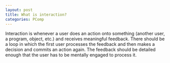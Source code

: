 ```yaml
---
layout: post
title: What is interaction?
categories: PComp
---
```


Interaction is whenever a user does an action onto something (another user, a program, object, etc.) and receives meaningful feedback. There should be a loop in which the first user processes the feedback and then makes a decision and commits an action again. The feedback should be detailed enough that the user has to be mentally engaged to process it.